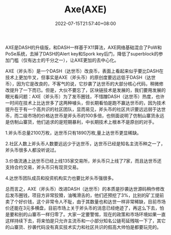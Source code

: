 ﻿---
weight: 
title: "Axe(AXE)"
description: "AXE是DASH的升级版，和DASH一样基于X11算法，AXE网络基础混合了PoW和PoSe系统，去掉了DASH的Alert key和Spork key后门，降低了superblock的参加门槛（仅有达士的千分之一），让AXE..."
date: 2022-07-15T21:57:40+08:00
lastmod: 2022-07-15T16:45:40+08:00
draft: false
authors: ["qianxun"]
featuredImage: "axeaxe.webp"
link: "https://www.528btc.com/ask/157768596719379.html"
tags: ["数字代币","Axe(AXE)"]
categories: ["navigation"]
navigation: ["数字代币"]
lightgallery: true
toc: true
pinned: false
recommend: false
recommend1: false
---
AXE是DASH的升级版，和DASH一样基于X11算法，AXE网络基础混合了PoW和PoSe系统，去掉了DASH的Alert key和Spork key后门，降低了superblock的参加门槛（仅有达士的千分之一），让AXE更加的去中心化。

AXE（斧头币）是一个DASH（达世币）改良币，表面上看起来似乎要比DASH在技术上更加牛叉，但事实是AXE（斧头币）的原创度要远远低于DASH（达世币），因为它是改良的，不客气的说，它抄袭了达世币的大部分核心代码，稍微修改提升了一下而已。但是，大伙不要忘了，区块链技术是发展的，我们要用发展的眼光看问题：AXE（斧头币）为了发币圈钱，不惜蹭DASH（达世币）热度，也许一时间在技术上比达世多了这两种噱头，但长期看怕是跑不赢达世币的，因为技术提升在于有一个高共识的社区团队，显而易见，斧头币的社区共识要远远弱于达世币，而二级市场的价格达世币是斧头币的100多倍，也侧面说明了仿制山寨货永远是仿制山寨货，他们追求的是短期暴利，中长期技术上根本不是原创的对手。

1.斧头币总量2100万枚，达世币只有1890万枚,量上达世币更显稀缺。

2.社区人数上斧头币人数要远远少于达世币，达世币已经是知名主流币种之一了，斧头币很多人都没听说过。

3.价值流通上达世币已经上线135家交易所，斧头币只上线了7家，而且达世币还支持合约交易，斧头币只有现货交易。

4.达世币团队成员和投资机构实力也要比斧头币强很多。

总而言之，AXE（斧头币）改进DASH（达世币）的本质是抄袭达世源码稍作修改后发币圈钱，项目方非常狡猾，油嘴滑舌的，他们还预挖了3%，比别的矿工提前卖了个好价钱，这个非常令人不耻，由于其数量也和达世一样非常稀缺，目前市场价还能在3元多横盘，目前市场上关于斧头币的消息已经绝迹了，再这么下去，怕是要和别的山寨币一样归零了。大家一定要警惕，现在的政策和市场环境如果一直这样持续下去，将来怕是只允许主流币和一小部分知名公链苟延残喘一下了，其它的山寨货、抄袭代码没有真实技术实力和社区共识的假高大帅怕是都要玩完的。

